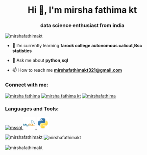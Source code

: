 <h1 align="center">Hi 👋, I'm mirsha fathima kt</h1>
<h3 align="center">data science enthusiast from india</h3>

<p align="left"> <img src="https://komarev.com/ghpvc/?username=mirshafathimakt&label=Profile%20views&color=0e75b6&style=flat" alt="mirshafathimakt" /> </p>

- 🌱 I’m currently learning **farook college autonomous calicut,Bsc statistics**

- 💬 Ask me about **python,sql**

- 📫 How to reach me **mirshafathimakt321@gmail.com**

<h3 align="left">Connect with me:</h3>
<p align="left">
<a href="https://linkedin.com/in/mirsha fathima" target="blank"><img align="center" src="https://raw.githubusercontent.com/rahuldkjain/github-profile-readme-generator/master/src/images/icons/Social/linked-in-alt.svg" alt="mirsha fathima" height="30" width="40" /></a>
<a href="https://kaggle.com/mirsha fathima kt" target="blank"><img align="center" src="https://raw.githubusercontent.com/rahuldkjain/github-profile-readme-generator/master/src/images/icons/Social/kaggle.svg" alt="mirsha fathima kt" height="30" width="40" /></a>
<a href="https://medium.com/mirshafathima" target="blank"><img align="center" src="https://raw.githubusercontent.com/rahuldkjain/github-profile-readme-generator/master/src/images/icons/Social/medium.svg" alt="mirshafathima" height="30" width="40" /></a>
</p>

<h3 align="left">Languages and Tools:</h3>
<p align="left"> <a href="https://www.microsoft.com/en-us/sql-server" target="_blank" rel="noreferrer"> <img src="https://www.svgrepo.com/show/303229/microsoft-sql-server-logo.svg" alt="mssql" width="40" height="40"/> </a> <a href="https://www.mysql.com/" target="_blank" rel="noreferrer"> <img src="https://raw.githubusercontent.com/devicons/devicon/master/icons/mysql/mysql-original-wordmark.svg" alt="mysql" width="40" height="40"/> </a> <a href="https://www.python.org" target="_blank" rel="noreferrer"> <img src="https://raw.githubusercontent.com/devicons/devicon/master/icons/python/python-original.svg" alt="python" width="40" height="40"/> </a> </p>

<p><img align="left" src="https://github-readme-stats.vercel.app/api/top-langs?username=mirshafathimakt&show_icons=true&locale=en&layout=compact" alt="mirshafathimakt" /></p>

<p>&nbsp;<img align="center" src="https://github-readme-stats.vercel.app/api?username=mirshafathimakt&show_icons=true&locale=en" alt="mirshafathimakt" /></p>

<p><img align="center" src="https://github-readme-streak-stats.herokuapp.com/?user=mirshafathimakt&" alt="mirshafathimakt" /></p>

